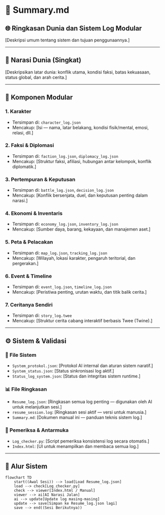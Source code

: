 # 🧾 Summary.md

## 🌐 Ringkasan Dunia dan Sistem Log Modular

[Deskripsi umum tentang sistem dan tujuan penggunaannya.]

---

## 📖 Narasi Dunia (Singkat)

[Deskripsikan latar dunia: konflik utama, kondisi faksi, batas kekuasaan, status global, dan arah cerita.]

---

## 🧩 Komponen Modular

### 1. **Karakter**
- Tersimpan di: `character_log.json`
- Mencakup: [Isi — nama, latar belakang, kondisi fisik/mental, emosi, relasi, dll.]

### 2. **Faksi & Diplomasi**
- Tersimpan di: `faction_log.json`, `diplomacy_log.json`
- Mencakup: [Struktur faksi, afiliasi, hubungan antar kelompok, konflik diplomatik.]

### 3. **Pertempuran & Keputusan**
- Tersimpan di: `battle_log.json`, `decision_log.json`
- Mencakup: [Konflik bersenjata, duel, dan keputusan penting dalam narasi.]

### 4. **Ekonomi & Inventaris**
- Tersimpan di: `economy_log.json`, `inventory_log.json`
- Mencakup: [Sumber daya, barang, kekayaan, dan manajemen aset.]

### 5. **Peta & Pelacakan**
- Tersimpan di: `map_log.json`, `tracking_log.json`
- Mencakup: [Wilayah, lokasi karakter, pengaruh teritorial, dan pergerakan.]

### 6. **Event & Timeline**
- Tersimpan di: `event_log.json`, `timeline_log.json`
- Mencakup: [Peristiwa penting, urutan waktu, dan titik balik cerita.]

### 7. **Ceritanya Sendiri**
- Tersimpan di: `story_log.twee`
- Mencakup: [Struktur cerita cabang interaktif berbasis Twee (Twine).]

---

## ⚙️ Sistem & Validasi

### 🔧 File Sistem
- `System_protokol.json`: [Protokol AI internal dan aturan sistem naratif.]
- `System_status.json`: [Status sinkronisasi log aktif.]
- `Status_log_system.json`: [Status dan integritas sistem runtime.]

### 📊 File Ringkasan
- `Resume_log.json`: [Ringkasan semua log penting — digunakan oleh AI untuk melanjutkan sesi.]
- `resume_session.log`: [Ringkasan sesi aktif — versi untuk manusia.]
- `Summary.md`: [Dokumen manual ini — panduan teknis sistem log.]

### 🧪 Pemeriksa & Antarmuka
- `Log_checker.py`: [Script pemeriksa konsistensi log secara otomatis.]
- `Index.html`: [UI untuk menampilkan dan membaca semua log.]

---

## 🔄 Alur Sistem

```mermaid
flowchart TD
    start((Awal Sesi)) --> load[Load Resume_log.json]
    load --> check[Log_checker.py]
    check --> viewer[Index.html / Manual]
    viewer --> ai[AI Narasi Jalan]
    ai --> update[Update log masing-masing]
    update --> save[Simpan ke Resume_log.json lagi]
    save --> end((Sesi Berikutnya))

